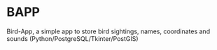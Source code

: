# BAPP
Bird-App, a simple app to store bird sightings, names, coordinates and sounds (Python/PostgreSQL/Tkinter/PostGIS)
